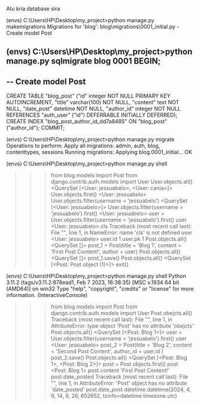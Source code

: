 Atu kria database sira

(envs) C:\Users\HP\Desktop\my_project>python manage.py makemigrations
Migrations for 'blog':
blog\migrations\0001_initial.py - Create model Post

(envs) C:\Users\HP\Desktop\my_project>python manage.py sqlmigrate blog 0001
BEGIN;
--
-- Create model Post
--
CREATE TABLE "blog_post" ("id" integer NOT NULL PRIMARY KEY AUTOINCREMENT, "title" varchar(100) NOT NULL, "content" text NOT NULL, "date_post" datetime NOT NULL, "author_id" integer NOT NULL REFERENCES "auth_user" ("id") DEFERRABLE INITIALLY DEFERRED);
CREATE INDEX "blog_post_author_id_dd7a8485" ON "blog_post" ("author_id");
COMMIT;

(envs) C:\Users\HP\Desktop\my_project>python manage.py migrate
Operations to perform:
Apply all migrations: admin, auth, blog, contenttypes, sessions
Running migrations:
Applying blog.0001_initial... OK

(envs) C:\Users\HP\Desktop\my_project>python manage.py shell

> > > from blog.models import Post
> > > from django.contrib.auth.models import User
> > > User.objects.all()
> > > <QuerySet [<User: jessuabelo>, <User: cania>]>
> > > User.objects.first()
> > > <User: jessuabelo>
> > > User.objects.filter(username = 'jessuabelo')
> > > <QuerySet [<User: jessuabelo>]>
> > > User.objects.filter(username = 'jessuabelo').first()
> > > <User: jessuabelo>
> > > user = User.objects.filter(username = 'jessuabelo').first()
> > > user
> > > <User: jessuabelo>
> > > cls
> > > Traceback (most recent call last):
> > > File "<console>", line 1, in <module>
> > > NameError: name 'cls' is not defined
> > > user
> > > <User: jessuabelo>
> > > user.id
> > > 1
> > > user.pk
> > > 1
> > > Post.objects.all()
> > > <QuerySet []>
> > > post_1 = Post(title = 'Blog 1', content = 'First Post Content!', author = user)
> > > Post.objects.all()
> > > <QuerySet []>
> > > post_1.save()
> > > Post.objects.all()
> > > <QuerySet [<Post: Post object (1)>]>
> > > exit()

(envs) C:\Users\HP\Desktop\my_project>python manage.py shell
Python 3.11.2 (tags/v3.11.2:878ead1, Feb 7 2023, 16:38:35) [MSC v.1934 64 bit (AMD64)] on win32
Type "help", "copyright", "credits" or "license" for more information.
(InteractiveConsole)

> > > from blog.models import Post
> > > from django.contrib.auth.models import User
> > > Post.obejcts.all()
> > > Traceback (most recent call last):
> > > File "<console>", line 1, in <module>
> > > AttributeError: type object 'Post' has no attribute 'obejcts'
> > > Post.objects.all()
> > > <QuerySet [<Post: Blog 1>]>
> > > user = User.objects.filter(username = 'jessuabelo').first()
> > > user
> > > <User: jessuabelo>
> > > post_2 = Post(title = 'Blog 2', content = 'Second Post Content', author_id = user.id )
> > > post_2.save()
> > > Post.objects.all()
> > > <QuerySet [<Post: Blog 1>, <Post: Blog 2>]>
> > > post = Post.objects.first()
> > > post
> > > <Post: Blog 1>
> > > post.content
> > > 'First Post Content!'
> > > post.date_posted
> > > Traceback (most recent call last):
> > > File "<console>", line 1, in <module>
> > > AttributeError: 'Post' object has no attribute 'date_posted'
> > > post.date_post
> > > datetime.datetime(2024, 4, 9, 14, 8, 26, 652652, tzinfo=datetime.timezone.utc)
